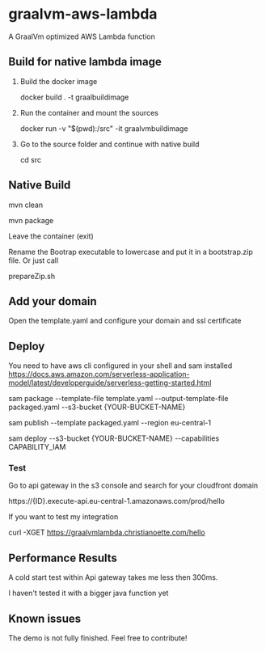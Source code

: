 # graalvm-aws-lambda

A GraalVm optimized AWS Lambda function

## Build for native lambda image

1. Build the docker image

    docker build . -t graalbuildimage

1. Run the container and mount the sources

   docker run -v "$(pwd):/src" -it graalvmbuildimage

1. Go to the source folder and continue with native build

   cd src


## Native Build 

   mvn clean

   mvn package

Leave the container (exit)

Rename the Bootrap executable to lowercase and put it in a bootstrap.zip file. Or just call

   prepareZip.sh

## Add your domain

Open the template.yaml and configure your domain and ssl certificate

## Deploy

You need to have aws cli configured in your shell and sam installed
https://docs.aws.amazon.com/serverless-application-model/latest/developerguide/serverless-getting-started.html

   sam package --template-file template.yaml --output-template-file packaged.yaml --s3-bucket {YOUR-BUCKET-NAME}
   
   sam publish --template packaged.yaml --region eu-central-1
   
   sam deploy --s3-bucket {YOUR-BUCKET-NAME} --capabilities CAPABILITY_IAM

### Test

Go to api gateway in the s3 console and search for your cloudfront domain 

   https://{ID}.execute-api.eu-central-1.amazonaws.com/prod/hello 

If you want to test my integration

   curl -XGET https://graalvmlambda.christianoette.com/hello

## Performance Results

A cold start test within Api gateway takes me less then 300ms.  

I haven't tested it with a bigger java function yet

## Known issues

The demo is not fully finished. Feel free to contribute!